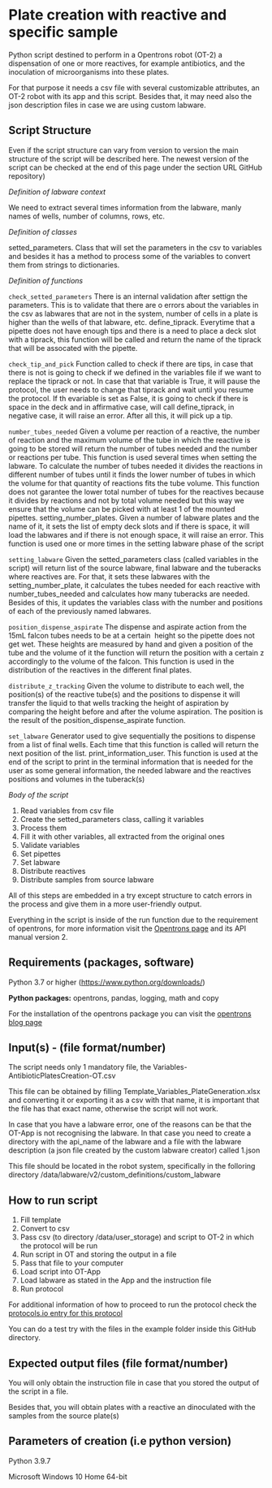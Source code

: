 # Plate creation with reactive and specific sample

Python script destined to perform in a Opentrons robot (OT-2) a dispensation of one or more reactives, for example antibiotics, and the inoculation of microorganisms into these plates.

For that purpose it needs a csv file with several customizable attributes, an OT-2 robot with its app and this script. Besides that, it may need also the json description files in case we are using custom labware.




## Script Structure

Even if the script structure can vary from version to version the main structure of the script will be described here. The newest version of the script can be checked at the end of this page under the section URL GitHub repository)




*Definition of labware context*

We need to extract several times information from the labware, manly names of wells, number of columns, rows, etc.

*Definition of classes*

setted_parameters. Class that will set the parameters in the csv to variables and besides it has a method to process some of the variables to convert them from strings to dictionaries.

*Definition of functions*

 `check_setted_parameters` There is an internal validation after settign the parameters. This is to validate that there are o errors about the variables in the csv as labwares that are not in the system, number of cells in a plate is higher than the wells of that labware, etc.
define_tiprack. Everytime that a pipette does not have enough tips and there is a need to place a deck slot with a tiprack, this function will be called and return the name of the tiprack that will be assocated with the pipette.

`check_tip_and_pick` Function called to check if there are tips, in case that there is not is going to check if we defined in the variables file if we want to replace the tiprack or not. In case that that variable is True, it will pause the protocol, the user needs to change that tiprack and wait until you resume the protocol. If th evariable is set as False, it is going to check if there is space in the deck and in affirmative case, will call define_tiprack, in negative case, it will raise an error. After all this, it will pick up a tip.

`number_tubes_needed` Given a volume per reaction of a reactive, the number of reaction and the maximum volume of the tube in which the reactive is going to be stored will return the number of tubes needed and the number or reactions per tube. This function is used several times when setting the labware. To calculate the number of tubes needed it divides the reactions in different number of tubes until it finds the lower number of tubes in which the volume for that quantity of reactions fits the tube volume. This function does not garantee the lower total number of tubes for the reactives because it divides by reactions and not by total volume needed but this way we ensure that the volume can be picked with at least 1 of the mounted pipettes.
setting_number_plates. Given a number of labware plates and the name of it, it sets the list of empty deck slots and if there is space, it will load the labwares and if there is not enough space, it will raise an error. This function is used one or more times in the setting labware phase of the script

`setting_labware` Given the setted_parameters class (called variables in the script) will return list of the source labware, final labware and the tuberacks where reactives are. For that, it sets these labwares with the setting_number_plate, it calculates the tubes needed for each reactive with number_tubes_needed and calculates how many tuberacks are needed. Besides of this, it updates the variables class with the number and positions of each of the previously named labwares.

`position_dispense_aspirate` The dispense and aspirate action from the 15mL falcon tubes needs to be at a certain  height so the pipette does not get wet. These heights are measured by hand and given a position of the tube and the volume of it the function will return the position with a certain z accordingly to the volume of the falcon. This function is used in the distribution of the reactives in the different final plates.

`distribute_z_tracking` Given the volume to distribute to each well, the position(s) of the reactive tube(s) and the positions to dispense it will transfer the liquid to that wells tracking the height of aspiration by comparing the height before and after the volume aspiration. The position is the result of the position_dispense_aspirate function.

`set_labware` Generator used to give sequentially the positions to dispense from a list of final wells. Each time that this function is called will return the next position of the list.
print_information_user. This function is used at the end of the script to print in the terminal information that is needed for the user as some general information, the needed labware and the reactives positions and volumes in the tuberack(s)

*Body of the script*

1. Read variables from csv file
2. Create the setted_parameters class, calling it variables
3. Process them
4. Fill it with other variables, all extracted from the original ones
5. Validate variables
6. Set pipettes
7. Set labware
8. Distribute reactives
9. Distribute samples from source labware

All of this steps are embedded in a try except structure to catch errors in the process and give them in a more user-friendly output.

Everything in the script is inside of the run function due to the requirement of opentrons, for more information visit the [Opentrons page](https://docs.opentrons.com/v2/writing.html) and its API manual version 2.




## Requirements (packages, software)

Python 3.7 or higher (https://www.python.org/downloads/)

**Python packages:** opentrons, pandas, logging, math and copy

For the installation of the opentrons package you can visit the [opentrons blog page](https://support.opentrons.com/s/article/Simulating-OT-2-protocols-on-your-computer)





## Input(s) - (file format/number)

The script needs only 1 mandatory file, the Variables-AntibioticPlatesCreation-OT.csv

This file can be obtained by filling Template_Variables_PlateGeneration.xlsx and converting it or exporting it as a csv with that name, it is important that the file has that exact name, otherwise the script will not work.

In case that you have a labware error, one of the reasons can be that the OT-App is not recognising the labware. In that case you need to create a directory with the api_name of the labware and a file with the labware description (a json file created by the custom labware creator) called 1.json

This file should be located in the robot system, specifically in the folloring directory /data/labware/v2/custom_definitions/custom_labware



## How to run script
 1. Fill template
 2. Convert to csv
 3. Pass csv (to directory /data/user_storage) and script to OT-2 in which the protocol will be run
 4. Run script in OT and storing the output in a file
 5. Pass that file to your computer
 6. Load script into OT-App
 7. Load labware as stated in the App and the instruction file
 8. Run protocol

For additional information of how to proceed to run the protocol check the [protocols.io entry for this protocol](dx.doi.org/10.17504/protocols.io.q26g7yb3kgwz/v1.)

You can do a test try with the files in the example folder inside this GitHub directory.

## Expected output files (file format/number)

You will only obtain the instruction file in case that you stored the output of the script in a file.

Besides that, you will obtain plates with a reactive an dinoculated with the samples from the source plate(s)




## Parameters of creation (i.e python version)

Python 3.9.7

Microsoft Windows 10 Home 64-bit
